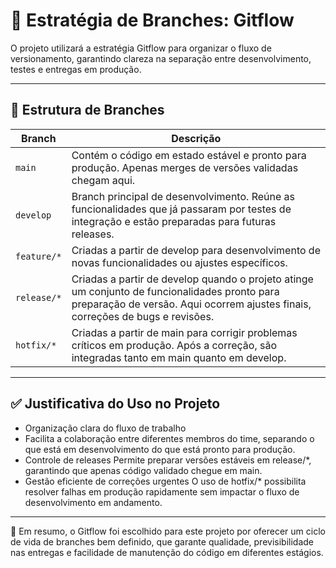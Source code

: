 # **🌿 Estratégia de Branches: Gitflow**

O projeto utilizará a estratégia Gitflow para organizar o fluxo de versionamento, garantindo clareza na separação entre desenvolvimento, testes e entregas em produção.

---

## 🔀 Estrutura de Branches

| Branch | Descrição |
| --- | --- |
| `main`| Contém o código em estado estável e pronto para produção. Apenas merges de versões validadas chegam aqui.
| `develop` | Branch principal de desenvolvimento. Reúne as funcionalidades que já passaram por testes de integração e estão preparadas para futuras releases.
| `feature/*` | Criadas a partir de develop para desenvolvimento de novas funcionalidades ou ajustes específicos. |
| `release/*` | Criadas a partir de develop quando o projeto atinge um conjunto de funcionalidades pronto para preparação de versão. Aqui ocorrem ajustes finais, correções de bugs e revisões. |
| `hotfix/*` | Criadas a partir de main para corrigir problemas críticos em produção. Após a correção, são integradas tanto em main quanto em develop.

---

## ✅ Justificativa do Uso no Projeto

- Organização clara do fluxo de trabalho
- Facilita a colaboração entre diferentes membros do time, separando o que está em desenvolvimento do que está pronto para produção.
- Controle de releases
Permite preparar versões estáveis em release/*, garantindo que apenas código validado chegue em main.
- Gestão eficiente de correções urgentes
O uso de hotfix/* possibilita resolver falhas em produção rapidamente sem impactar o fluxo de desenvolvimento em andamento.

---

📌 Em resumo, o Gitflow foi escolhido para este projeto por oferecer um ciclo de vida de branches bem definido, que garante qualidade, previsibilidade nas entregas e facilidade de manutenção do código em diferentes estágios.